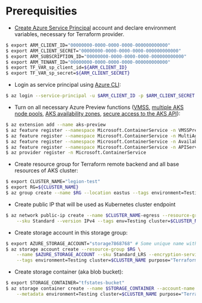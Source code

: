# Prerequisities

- [Create Azure Service Principal](https://www.terraform.io/docs/providers/azurerm/auth/service_principal_client_secret.html#creating-a-service-principal) account and declare environment variables, necessary for Terraform provider.
```bash
$ export ARM_CLIENT_ID="00000000-0000-0000-0000-000000000000"
$ export ARM_CLIENT_SECRET="00000000-0000-0000-0000-000000000000"
$ export ARM_SUBSCRIPTION_ID="00000000-0000-0000-0000-000000000000"
$ export ARM_TENANT_ID="00000000-0000-0000-0000-000000000000"
$ export TF_VAR_sp_client_id=${ARM_CLIENT_ID}
$ export TF_VAR_sp_secret=${ARM_CLIENT_SECRET}
```

- Login as service principal using [Azure CLI](https://docs.microsoft.com/en-us/cli/azure/install-azure-cli):
```bash
$ az login --service-principal -u $ARM_CLIENT_ID -p $ARM_CLIENT_SECRET --tenant $ARM_TENANT_ID
```

- Turn on all necessary Azure Preview functions ([VMSS](https://docs.microsoft.com/en-us/azure/aks/cluster-autoscaler), [multiple AKS node pools](https://docs.microsoft.com/en-us/azure/aks/use-multiple-node-pools), [AKS availability zones](https://docs.microsoft.com/en-us/azure/aks/availability-zones), [secure access to the AKS API](https://docs.microsoft.com/en-us/Azure/aks/api-server-authorized-ip-ranges)):
```bash
$ az extension add --name aks-preview
$ az feature register --namespace Microsoft.ContainerService -n VMSSPreview
$ az feature register --namespace Microsoft.ContainerService -n MultiAgentpoolPreview
$ az feature register --namespace Microsoft.ContainerService -n AvailabilityZonePreview
$ az feature register --namespace Microsoft.ContainerService -n APIServerSecurityPreview
$ az provider register -n Microsoft.ContainerService
```

- Create resource group for Terraform remote backend and all base resources of AKS cluster:
```bash
$ export CLUSTER_NAME="legion-test"
$ export RG=${CLUSTER_NAME}
$ az group create --name $RG --location eastus --tags environment=Testing cluster=$CLUSTER_NAME
```

- Create public IP that will be used as Kubernetes cluster endpoint
```bash
$ az network public-ip create --name $CLUSTER_NAME-egress --resource-group $RG --allocation-method Static \
    --sku Standard --version IPv4 --tags env=Testing cluster=$CLUSTER_NAME purpose="Kubernetes cluster egress"
```

- Create storage account in this storage group:
```bash
$ export AZURE_STORAGE_ACCOUNT="storage7868768" # Some unique name without dashes, underscores and capitals
$ az storage account create --resource-group $RG \
	--name $AZURE_STORAGE_ACCOUNT --sku Standard_LRS --encryption-services blob \
	--tags environment=Testing cluster=$CLUSTER_NAME purpose="Terraform Backend storage"
```

- Create storage container (aka blob bucket):
```bash
$ export STORAGE_CONTAINER="tfstates-bucket"
$ az storage container create --name $STORAGE_CONTAINER --account-name $AZURE_STORAGE_ACCOUNT \
	--metadata environment=Testing cluster=$CLUSTER_NAME purpose="Terraform Backend storage"
```